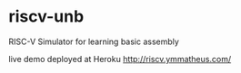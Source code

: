 # riscv-unb
RISC-V Simulator for learning basic assembly 

live demo deployed at Heroku
http://riscv.ymmatheus.com/
